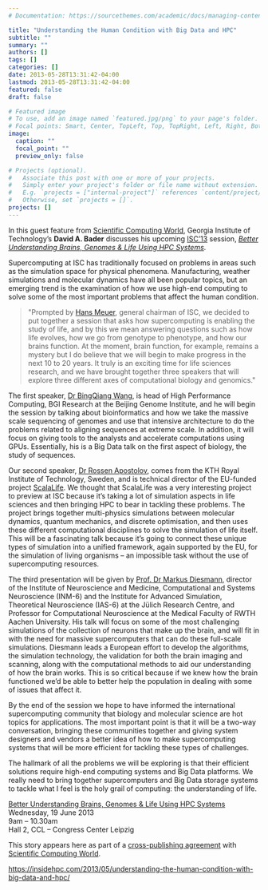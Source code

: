 ```yaml
---
# Documentation: https://sourcethemes.com/academic/docs/managing-content/

title: "Understanding the Human Condition with Big Data and HPC"
subtitle: ""
summary: ""
authors: []
tags: []
categories: []
date: 2013-05-28T13:31:42-04:00
lastmod: 2013-05-28T13:31:42-04:00
featured: false
draft: false

# Featured image
# To use, add an image named `featured.jpg/png` to your page's folder.
# Focal points: Smart, Center, TopLeft, Top, TopRight, Left, Right, BottomLeft, Bottom, BottomRight.
image:
  caption: ""
  focal_point: ""
  preview_only: false

# Projects (optional).
#   Associate this post with one or more of your projects.
#   Simply enter your project's folder or file name without extension.
#   E.g. `projects = ["internal-project"]` references `content/project/deep-learning/index.md`.
#   Otherwise, set `projects = []`.
projects: []
---
```


In this guest feature from [Scientific Computing World](http://www.scientific-computing.com/), Georgia Institute of Technology’s **David A. Bader** discusses his upcoming [ISC’13](http://www.isc-events.com/isc13/) session, [*Better Understanding Brains, Genomes & Life Using HPC Systems*](http://www.isc-events.com/isc13_ap/sessiondetails.php?t=event&o=407&a=select&ra=index).

Supercomputing at ISC has traditionally focused on problems in areas such as the simulation space for physical phenomena. Manufacturing, weather simulations and molecular dynamics have all been popular topics, but an emerging trend is the examination of how we use high-end computing to solve some of the most important problems that affect the human condition.

> "Prompted by [Hans Meuer](http://en.wikipedia.org/wiki/Hans_Meuer), general chairman of ISC, we decided to put together a session that asks how supercomputing is enabling the study of life, and by this we mean answering questions such as how life evolves, how we go from genotype to phenotype, and how our brains function. At the moment, brain function, for example, remains a mystery but I do believe that we will begin to make progress in the next 10 to 20 years. It truly is an exciting time for life sciences research, and we have brought together three speakers that will explore three different axes of computational biology and genomics."

The first speaker, [Dr BingQiang Wang](http://www.isc-events.com/isc13_ap/speakerdetails.php?t=speaker&o=12512&a=select&ra=sessiondetails), is head of High Performance Computing, BGI Research at the Beijing Genome Institute, and he will begin the session by talking about bioinformatics and how we take the massive scale sequencing of genomes and use that intensive architecture to do the problems related to aligning sequences at extreme scale. In addition, it will focus on giving tools to the analysts and accelerate computations using GPUs. Essentially, his is a Big Data talk on the first aspect of biology, the study of sequences.

Our second speaker, [Dr Rossen Apostolov](http://www.isc-events.com/isc13_ap/speakerdetails.php?t=speaker&o=12513&a=select&ra=sessiondetails), comes from the KTH Royal Institute of Technology, Sweden, and is technical director of the EU-funded project [ScalaLife](http://www.scalalife.eu/). We thought that ScalaLife was a very interesting project to preview at ISC because it’s taking a lot of simulation aspects in life sciences and then bringing HPC to bear in tackling these problems. The project brings together multi-physics simulations between molecular dynamics, quantum mechanics, and discrete optimisation, and then uses these different computational disciplines to solve the simulation of life itself. This will be a fascinating talk because it’s going to connect these unique types of simulation into a unified framework, again supported by the EU, for the simulation of living organisms – an impossible task without the use of supercomputing resources.

The third presentation will be given by [Prof. Dr Markus Diesmann](http://www.isc-events.com/isc13_ap/speakerdetails.php?t=speaker&o=12538&a=select&ra=sessiondetails), director of the Institute of Neuroscience and Medicine, Computational and Systems Neuroscience (INM-6) and the Institute for Advanced Simulation, Theoretical Neuroscience (IAS-6) at the Jülich Research Centre, and Professor for Computational Neuroscience at the Medical Faculty of RWTH Aachen University. His talk will focus on some of the most challenging simulations of the collection of neurons that make up the brain, and will fit in with the need for massive supercomputers that can do these full-scale simulations. Diesmann leads a European effort to develop the algorithms, the simulation technology, the validation for both the brain imaging and scanning, along with the computational methods to aid our understanding of how the brain works. This is so critical because if we knew how the brain functioned we’d be able to better help the population in dealing with some of issues that affect it.

By the end of the session we hope to have informed the international supercomputing community that biology and molecular science are hot topics for applications. The most important point is that it will be a two-way conversation, bringing these communities together and giving system designers and vendors a better idea of how to make supercomputing systems that will be more efficient for tackling these types of challenges.

The hallmark of all the problems we will be exploring is that their efficient solutions require high-end computing systems and Big Data platforms. We really need to bring together supercomputers and Big Data storage systems to tackle what I feel is the holy grail of computing: the understanding of life.

[Better Understanding Brains, Genomes & Life Using HPC Systems](http://www.isc-events.com/isc13_ap/eventdetails.php?t=event&o=407&a=select&ra=index)     
Wednesday, 19 June 2013    
9am – 10.30am    
Hall 2, CCL – Congress Center Leipzig    

This story appears here as part of a [cross-publishing agreement](http://insidehpc.com/2012/02/16/scientific-computing-world-and-insidehpc-announce-cross-publishing-agreement-2/) with [Scientific Computing World](http://www.scientific-computing.com/).

https://insidehpc.com/2013/05/understanding-the-human-condition-with-big-data-and-hpc/
